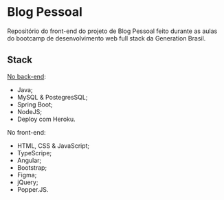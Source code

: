 # Blog Pessoal

Repositório do front-end do projeto de Blog Pessoal feito durante as aulas do bootcamp de desenvolvimento web full stack da Generation Brasil.

## Stack

[No back-end](https://github.com/petry078/BlogPessoal):
* Java;
* MySQL & PostegresSQL;
* Spring Boot;
* NodeJS;
* Deploy com Heroku.

No front-end:
* HTML, CSS & JavaScript;
* TypeScripe;
* Angular;
* Bootstrap;
* Figma;
* jQuery;
* Popper.JS.
